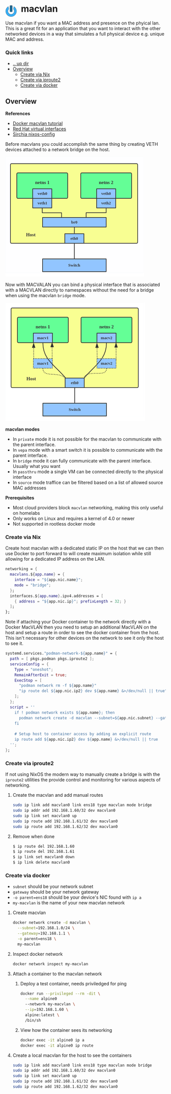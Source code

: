# macvlan <img style="margin: 6px 13px 0px 0px" align="left" src="../../../data/images/logo_36x36.png" />

Use macvlan if you want a MAC address and presence on the phyical lan. This is a great fit for an 
application that you want to interact with the other networked devices in a way that simulates a full 
physical device e.g. unique MAC and address.

### Quick links
* [.. up dir](../README.md)
* [Overview](#overview)
  * [Create via Nix](#create-via-nix)
  * [Create via iproute2](#create-via-iproute2)
  * [Create via docker](#create-via-docker)

## Overview

**References**
* [Docker macvlan tutorial](https://docs.docker.com/engine/network/tutorials/macvlan/)
* [Red Hat virtual interfaces](https://developers.redhat.com/blog/2018/10/22/introduction-to-linux-interfaces-for-virtual-networking)
* [Sirchia nixos-config](https://github.com/sirchia/NixOS/blob/main/etc/nixos/container-services/traefik.nix)

Before macvlans you could accomplish the same thing by creating VETH devices attached to a 
network bridge on the host.

![bridge macvlan](../../../data/images/bridge_macvlan.png)

Now with MACVALAN you can bind a physical interface that is associated with a MACVLAN directly to 
namespaces without the need for a bridge when using the macvlan `bridge` mode.

![macvlan](../../../data/images/macvlan1.png)

**macvlan modes**
* In `private` mode it is not possible for the macvlan to communicate with the parent interface.
* In `vepa` mode with a smart switch it is possible to communicate with the parent interface.
* In `bridge` mode it can fully communicate with the parent interface. Usually what you want
* In `passthru` mode a single VM can be connected directly to the physical interface
* In `source` mode traffice can be filtered based on a list of allowed source MAC addresses

**Prerequisites**
* Most cloud providers block `macvlan` networking, making this only useful on homelabs
* Only works on Linux and requires a kernel of 4.0 or newer
* Not supported in rootless docker mode

### Create via Nix
Create host macvlan with a dedicated static IP on the host that we can then use Docker to port 
forward to will create maximum isolation while still allowing for a dedicated IP address on the LAN.

```nix
networking = {
  macvlans.${app.name} = {
    interface = "${app.nic.name}";
    mode = "bridge";
  };
  interfaces.${app.name}.ipv4.addresses = [
    { address = "${app.nic.ip}"; prefixLength = 32; }
  ];
};
```

Note if attaching your Docker container to the network directly with a Docker MacVLAN then you need 
to setup an additional MacVLAN on the host and setup a route in order to see the docker container 
from the host. This isn't necessary for other devices on the network to see it only the host to see 
it.
```nix
systemd.services."podman-network-${app.name}" = {
  path = [ pkgs.podman pkgs.iproute2 ];
  serviceConfig = {
    Type = "oneshot";
    RemainAfterExit = true;
    ExecStop = [
      "podman network rm -f ${app.name}"
      "ip route del ${app.nic.ip2} dev ${app.name} &>/dev/null || true"
    ];
  };
  script = ''
    if ! podman network exists ${app.name}; then
      podman network create -d macvlan --subnet=${app.nic.subnet} --gateway=${app.nic.gateway} -o parent=${app.nic.name} ${app.name}
    fi

    # Setup host to container access by adding an explicit route
    ip route add ${app.nic.ip2} dev ${app.name} &>/dev/null || true
  '';
};
```

### Create via iproute2
If not using NixOS the modern way to manually create a bridge is with the `iproute2` utilities the 
provide control and monitoring for various aspects of networking.

1. Create the macvlan and add manual routes
   ```bash
   sudo ip link add macvlan0 link ens18 type macvlan mode bridge
   sudo ip addr add 192.168.1.60/32 dev macvlan0
   sudo ip link set macvlan0 up
   sudo ip route add 192.168.1.61/32 dev macvlan0
   sudo ip route add 192.168.1.62/32 dev macvlan0
   ```
2. Remove when done 
   ```bash
   $ ip route del 192.168.1.60
   $ ip route del 192.168.1.61
   $ ip link set macvlan0 down
   $ ip link delete macvlan0
   ```

### Create via docker
* `subnet` should be your network subnet
* `gateway` should be your network gateway
* `-o parent=ens18` should be your device's NIC found with `ip a`
* `my-macvlan` is the name of your new macvlan network

1. Create macvlan
   ```bash
   docker network create -d macvlan \
     --subnet=192.168.1.0/24 \
     --gateway=192.168.1.1 \
     -o parent=ens18 \
     my-macvlan
   ```

2. Inspect docker network
   ```bash
   docker network inspect my-macvlan
   ```

3. Attach a container to the macvlan network
   1. Deploy a test container, needs priviledged for ping
      ```bash
      docker run --privileged --rm -dit \
        --name alpine0
        --network my-macvlan \
        --ip=192.168.1.60 \
        alpine:latest \
        /bin/sh
      ```
   2. View how the container sees its networking
      ```bash
      docker exec -it alpine0 ip a
      docker exec -it alpine0 ip route
      ```
4. Create a local macvlan for the host to see the containers
   ```bash
   sudo ip link add macvlan0 link ens18 type macvlan mode bridge
   sudo ip addr add 192.168.1.60/32 dev macvlan0
   sudo ip link set macvlan0 up
   sudo ip route add 192.168.1.61/32 dev macvlan0
   sudo ip route add 192.168.1.62/32 dev macvlan0
   ```

<!-- 
vim: ts=2:sw=2:sts=2
-->
